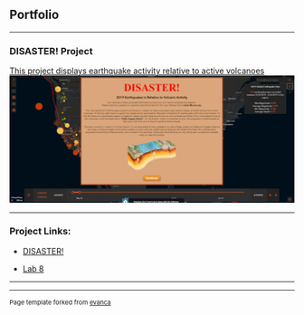 ## Portfolio

---

### DISASTER! Project

[This project displays earthquake activity relative to active volcanoes](/sample_page)
<img src="images/Disaster_volcano_earthquake_html_screenshot.PNG?raw=true"/>

---

### Project Links:

- [DISASTER!](https://codepen.io/whoisthatmatguy/full/GRjjXaw)

- [Lab 8](/lab8_webmap/index)
---




---
<p style="font-size:11px">Page template forked from <a href="https://github.com/evanca/quick-portfolio">evanca</a></p>
<!-- Remove above link if you don't want to attibute -->
